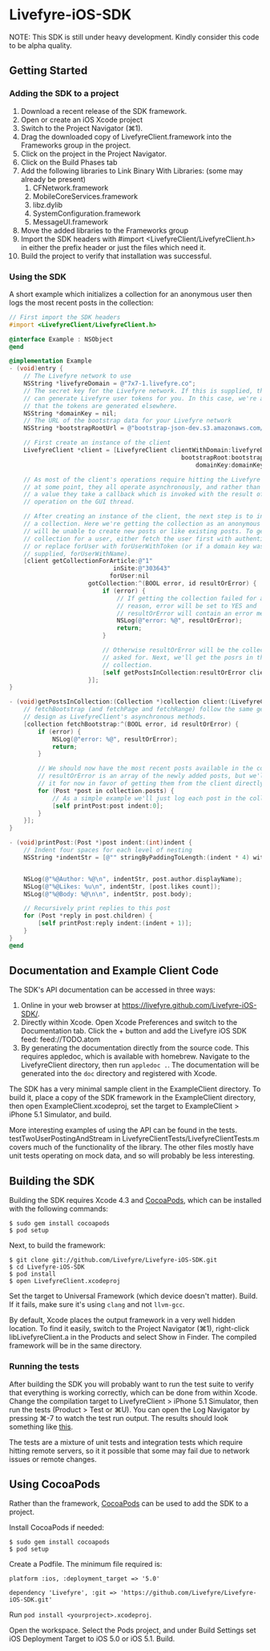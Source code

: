 # Livefyre-iOS-SDK

NOTE: This SDK is still under heavy development.  Kindly consider this code to
be alpha quality.

## Getting Started

### Adding the SDK to a project

1. Download a recent release of the SDK framework.
2. Open or create an iOS Xcode project
3. Switch to the Project Navigator (⌘1).
3. Drag the downloaded copy of LivefyreClient.framework into the Frameworks
   group in the project.
4. Click on the project in the Project Navigator.
5. Click on the Build Phases tab
6. Add the following libraries to Link Binary With Libraries: (some may already
   be present)
    1. CFNetwork.framework
    2. MobileCoreServices.framework
    3. libz.dylib
    4. SystemConfiguration.framework
    5. MessageUI.framework
7. Move the added libraries to the Frameworks group
8. Import the SDK headers with #import <LivefyreClient/LivefyreClient.h> in
   either the prefix header or just the files which need it.
9. Build the project to verify that installation was successful.

### Using the SDK

A short example which initializes a collection for an anonymous user then logs
the most recent posts in the collection:

```Objective-C
// First import the SDK headers
#import <LivefyreClient/LivefyreClient.h>

@interface Example : NSObject
@end

@implementation Example
- (void)entry {
    // The Livefyre network to use
    NSString *livefyreDomain = @"7x7-1.livefyre.co";
    // The secret key for the Livefyre network. If this is supplied, the client
    // can generate Livefyre user tokens for you. In this case, we're assuming
    // that the tokens are generated elsewhere.
    NSString *domainKey = nil;
    // The URL of the bootstrap data for your Livefyre network
    NSString *bootstrapRootUrl = @"bootstrap-json-dev.s3.amazonaws.com/t402.livefyre.com";

    // First create an instance of the client
    LivefyreClient *client = [LivefyreClient clientWithDomain:livefyreDomain
                                                bootstrapRoot:bootstrapRootUrl
                                                    domainKey:domainKey];

    // As most of the client's operations require hitting the Livefyre servers
    // at some point, they all operate asynchronously, and rather than returning
    // a value they take a callback which is invoked with the result of the
    // operation on the GUI thread.

    // After creating an instance of the client, the next step is to initialize
    // a collection. Here we're getting the collection as an anonymous user, and
    // will be unable to create new posts or like existing posts. To get the
    // collection for a user, either fetch the user first with authenticateUser,
    // or replace forUser with forUserWithToken (or if a domain key was
    // supplied, forUserWithName).
    [client getCollectionForArticle:@"1"
                             inSite:@"303643"
                            forUser:nil
                      gotCollection:^(BOOL error, id resultOrError) {
                          if (error) {
                              // If getting the collection failed for any
                              // reason, error will be set to YES and
                              // resultOrError will contain an error message.
                              NSLog(@"error: %@", resultOrError);
                              return;
                          }

                          // Otherwise resultOrError will be the collection we
                          // asked for. Next, we'll get the posrs in the
                          // collection.
                          [self getPostsInCollection:resultOrError client:client];
                      }];
}

- (void)getPostsInCollection:(Collection *)collection client:(LivefyreClient *)client {
    // fetchBootstrap (and fetchPage and fetchRange) follow the same general
    // design as LivefyreClient's asynchronous methods.
    [collection fetchBootstrap:^(BOOL error, id resultOrError) {
        if (error) {
            NSLog(@"error: %@", resultOrError);
            return;
        }

        // We should now have the most recent posts available in the collection.
        // resultOrError is an array of the newly added posts, but we'll ignore
        // it for now in favor of getting them from the client directly.
        for (Post *post in collection.posts) {
            // As a simple example we'll just log each post in the collection
            [self printPost:post indent:0];
        }
    }];
}

- (void)printPost:(Post *)post indent:(int)indent {
    // Indent four spaces for each level of nesting
    NSString *indentStr = [@"" stringByPaddingToLength:(indent * 4) withString:@" " startingAtIndex:0];


    NSLog(@"%@Author: %@\n", indentStr, post.author.displayName);
    NSLog(@"%@Likes: %u\n", indentStr, [post.likes count]);
    NSLog(@"%@Body: %@\n\n", indentStr, post.body);

    // Recursively print replies to this post
    for (Post *reply in post.children) {
        [self printPost:reply indent:(indent + 1)];
    }
}
@end
```

## Documentation and Example Client Code

The SDK's API documentation can be accessed in three ways:

1. Online in your web browser at https://livefyre.github.com/Livefyre-iOS-SDK/.
2. Directly within Xcode. Open Xcode Preferences and switch to the
   Documentation tab. Click the + button and add the Livefyre iOS SDK feed:
   feed://TODO.atom
3. By generating the documentation directly from the source code. This requires
   appledoc, which is available with homebrew. Navigate to the LivefyreClient
   directory, then run `appledoc .`. The documentation will be generated into
   the `doc` directory and registered with Xcode.

The SDK has a very minimal sample client in the ExampleClient directory. To
build it, place a copy of the SDK framework in the ExampleClient directory,
then open ExampleClient.xcodeproj, set the target to ExampleClient > iPhone 5.1
Simulator, and build.

More interesting examples of using the API can be found in the tests.
testTwoUserPostingAndStream in LivefyreClientTests/LivefyreClientTests.m covers
much of the functionality of the library. The other files mostly have unit
tests operating on mock data, and so will probably be less interesting.

## Building the SDK

Building the SDK requires Xcode 4.3 and [CocoaPods](http://cocoapods.org/),
which can be installed with the following commands:

    $ sudo gem install cocoapods
    $ pod setup

Next, to build the framework:

    $ git clone git://github.com/Livefyre/Livefyre-iOS-SDK.git
    $ cd Livefyre-iOS-SDK
    $ pod install
    $ open LivefyreClient.xcodeproj

Set the target to Universal Framework (which device doesn't matter). Build. If
it fails, make sure it's using `clang` and not `llvm-gcc`.

By default, Xcode places the output framework in a very well hidden location.
To find it easily, switch to the Project Navigator (⌘1), right-click
libLivefyreClient.a in the Products and select Show in Finder. The compiled
framework will be in the same directory.

### Running the tests

After building the SDK you will probably want to run the test suite to verify
that everything is working correctly, which can be done from within Xcode.
Change the compilation target to LivefyreClient > iPhone 5.1 Simulator, then
run the tests (Product > Test or ⌘U). You can open the Log Navigator by
pressing ⌘-7 to watch the test run output. The results should look something
like [this](http://i.imgur.com/85XNr.png).

The tests are a mixture of unit tests and integration tests which require
hitting remote servers, so it it possible that some may fail due to network
issues or remote changes.

## Using CocoaPods

Rather than the framework, [CocoaPods](http://cocoapods.org/) can be used to
add the SDK to a project.

Install CocoaPods if needed:

    $ sudo gem install cocoapods
    $ pod setup

Create a Podfile. The minimum file required is:

    platform :ios, :deployment_target => '5.0'

    dependency 'Livefyre', :git => 'https://github.com/Livefyre/Livefyre-iOS-SDK.git'

Run `pod install <yourproject>.xcodeproj`.

Open the workspace. Select the Pods project, and under Build Settings set iOS
Deployment Target to iOS 5.0 or iOS 5.1. Build.

